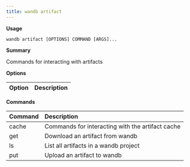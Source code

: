 ```yaml
---
title: wandb artifact
---
```


**Usage**

`wandb artifact [OPTIONS] COMMAND [ARGS]...`

**Summary**

Commands for interacting with artifacts


**Options**

| **Option** | **Description** |
| :--- | :--- |


**Commands**

| **Command** | **Description** |
| :--- | :--- |
| cache | Commands for interacting with the artifact cache |
| get | Download an artifact from wandb |
| ls | List all artifacts in a wandb project |
| put | Upload an artifact to wandb |

